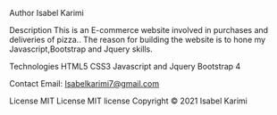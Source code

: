 
Author Isabel Karimi

Description This is an E-commerce website involved in purchases and deliveries of pizza.. The reason for building the website is to hone my Javascript,Bootstrap and Jquery skills.

Technologies HTML5 CSS3 Javascript and Jquery Bootstrap 4

Contact Email: Isabelkarimi7@gmail.com

License MIT License MIT license Copyright © 2021 Isabel Karimi
